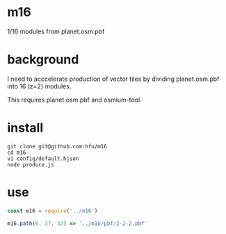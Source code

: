 # m16
1/16 modules from planet.osm.pbf

# background
I need to acccelerate production of vector tiles by dividing planet.osm.pbf into 16 (z=2) modules.

This requires planet.osm.pbf and osmium-tool.

# install
```
git clone git@github.com:hfu/m16
cd m16
vi config/default.hjson
node produce.js
```

# use
```javascript
const m16 = require('../m16')

m16.path(6, 37, 32) => '../m16/pbf/2-2-2.pbf'
```
